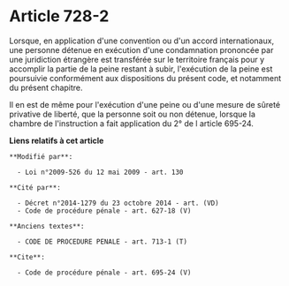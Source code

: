 # Article 728-2

Lorsque, en application d'une convention ou d'un accord internationaux, une personne détenue en exécution d'une condamnation
prononcée par une juridiction étrangère est transférée sur le territoire français pour y accomplir la partie de la peine
restant à subir, l'exécution de la peine est poursuivie conformément aux dispositions du présent code, et notamment du
présent chapitre. 

Il en est de même pour l'exécution d'une peine ou d'une mesure de sûreté privative de liberté, que la personne soit ou non
détenue, lorsque la chambre de l'instruction a fait application du 2° de l article 695-24.

**Liens relatifs à cet article**

	**Modifié par**:

	  - Loi n°2009-526 du 12 mai 2009 - art. 130

	**Cité par**:

	  - Décret n°2014-1279 du 23 octobre 2014 - art. (VD)
	  - Code de procédure pénale - art. 627-18 (V)

	**Anciens textes**:

	  - CODE DE PROCEDURE PENALE - art. 713-1 (T)

	**Cite**:

	  - Code de procédure pénale - art. 695-24 (V)
